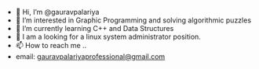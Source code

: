 - 👋 Hi, I’m @gauravpalariya
- 👀 I’m interested in Graphic Programming and solving algorithmic puzzles
- 🌱 I’m currently learning C++ and Data Structures
- 💞️ I am a looking for a linux system administrator position.
- 📫 How to reach me ..
- email: gauravpalariyaprofessional@gmail.com

<!---
gauravpalariya/gauravpalariya is a ✨ special ✨ repository because its `README.md` (this file) appears on your GitHub profile.
You can click the Preview link to take a look at your changes.
--->
